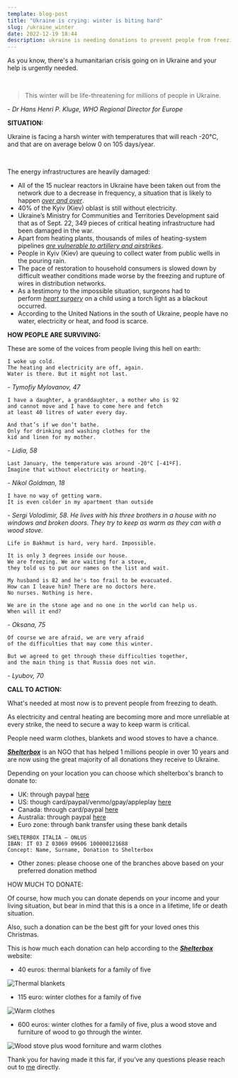 ```yaml
---
template: blog-post
title: "Ukraine is crying: winter is biting hard"
slug: /ukraine_winter
date: 2022-12-19 18:44
description: ukraine is needing donations to prevent people from freezing this winter
---
```

As you know, there's a humanitarian crisis going on in Ukraine and your help is urgently needed.

 

> This winter will be life-threatening for millions of people in Ukraine.


*\- Dr Hans Henri P. Kluge, WHO Regional Director for Europe*



**SITUATION:**

Ukraine is facing a harsh winter with temperatures that will reach -20°C, and that are on average below 0 on 105 days/year.

 

The energy infrastructures are heavily damaged:

* All of the 15 nuclear reactors in Ukraine have been taken out from the network due to a decrease in frequency, a situation that is likely to happen *[over and over](https://www.newscientist.com/article/2348196-ukraines-nuclear-plants-face-uncertain-future-after-russian-attacks/)*.
* 40% of the Kyiv (Kiev) oblast is still without electricity.
* Ukraine’s Ministry for Communities and Territories Development said that as of Sept. 22, 349 pieces of critical heating infrastructure had been damaged in the war.
* Apart from heating plants, thousands of miles of heating-system pipelines *[are vulnerable to artillery and airstrikes](https://www.wsj.com/articles/ukraines-home-heating-network-threatened-by-russian-attacks-11666399886)*.
* People in Kyiv (Kiev) are queuing to collect water from public wells in the pouring rain.
* The pace of restoration to household consumers is slowed down by difficult weather conditions made worse by the freezing and rupture of wires in distribution networks.
* As a testimony to the impossible situation, surgeons had to perform *[heart surgery](https://www.cbc.ca/player/play/2125368899988/)* on a child using a torch light as a blackout occurred.
* According to the United Nations in the south of Ukraine, people have no water, electricity or heat, and food is scarce.

**HOW PEOPLE ARE SURVIVING:**

These are some of the voices from people living this hell on earth:


```
I woke up cold. 
The heating and electricity are off, again. 
Water is there. But it might not last.
```
*\- Tymofiy Mylovanov, 47*



```
I have a daughter, a granddaughter, a mother who is 92 
and cannot move and I have to come here and fetch 
at least 40 litres of water every day. 

And that’s if we don’t bathe. 
Only for drinking and washing clothes for the 
kid and linen for my mother.
```
*\- Lidia, 58*



```
Last January, the temperature was around -20°C [-41ºF]. 
Imagine that without electricity or heating.
```
*\- Nikol Goldman, 18*



```
I have no way of getting warm. 
It is even colder in my apartment than outside
```
*\- Sergi Volodimir, 58. He lives with his three brothers in a house with no windows and broken doors. They try to keep as warm as they can with a wood stove.*


```
Life in Bakhmut is hard, very hard. Impossible.

It is only 3 degrees inside our house. 
We are freezing. We are waiting for a stove, 
they told us to put our names on the list and wait.

My husband is 82 and he's too frail to be evacuated. 
How can I leave him? There are no doctors here. 
No nurses. Nothing is here.

We are in the stone age and no one in the world can help us. 
When will it end?
```

*\- Oksana, 75*


```
Of course we are afraid, we are very afraid 
of the difficulties that may come this winter. 

But we agreed to get through these difficulties together,
and the main thing is that Russia does not win.
```
*\- Lyubov, 70*

**CALL TO ACTION:**

What's needed at most now is to prevent people from freezing to death.



As electricity and central heating are becoming more and more unreliable at every strike, the need to secure a way to keep warm is critical.

People need warm clothes, blankets and wood stoves to have a chance.

***[Shelterbox](shelterbox.org)*** is an NGO that has helped 1 millions people in over 10 years and are now using the great majority of all donations they receive to Ukraine.

Depending on your location you can choose which shelterbox's branch to donate to:

* UK: through paypal [here](https://www.paypal.com/gb/fundraiser/charity/15601)
* US: though card/paypal/venmo/gpay/appleplay [here](https://www.shelterboxusa.org/donate/)
* Canada: through card/paypal [here](https://www.shelterboxcanada.org/donate/) 
* Australia: through paypal [here](https://www.paypal.com/au/fundraiser/charity/3693934)
* Euro zone: through bank transfer using these bank details

```
SHELTERBOX ITALIA – ONLUS
IBAN: IT 03 Z 03069 09606 100000121688
Concept: Name, Surname, Donation to Shelterbox
```
* Other zones: please choose one of the branches above based on your preferred donation method

HOW MUCH TO DONATE:

Of course, how much you can donate depends on your income and your living situation, but bear in mind that this is a once in a lifetime, life or death situation.

Also, such a donation can be the best gift for your loved ones this Christmas.



This is how much each donation can help according to the ***[Shelterbox](shelterbox.org)***  website:

- 40 euros: thermal blankets for a family of five

![Thermal blankets](https://storage.googleapis.com/strapi-imgs/blanket_8f39e6bdbc/blanket_8f39e6bdbc.png)

- 115 euro: winter clothes for a family of five

![Warm clothes](https://storage.googleapis.com/strapi-imgs/clothes_b1292379bc/clothes_b1292379bc.png)

- 600 euros: winter clothes for a family of five, plus a wood stove and furniture of wood to go through the winter.

![Wood stove plus wood forniture and warm clothes](https://storage.googleapis.com/strapi-imgs/set_2d2b3d7339/set_2d2b3d7339.png)

Thank you for having made it this far, if you've any questions please reach out to [me](mailto:marco.pierobon@pierobon.net) directly.






